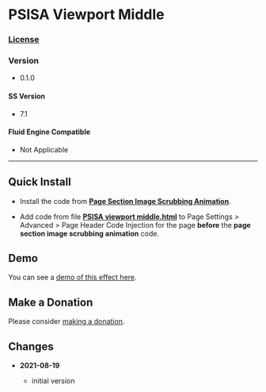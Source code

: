 # PSISA Viewport Middle

### [License][1]

### Version

  * 0.1.0

#### SS Version

  * 7.1

#### Fluid Engine Compatible

  * Not Applicable

---

## Quick Install

* Install the code from **[Page Section Image Scrubbing Animation][2]**.
  
* Add code from file **[PSISA viewport middle.html][3]** to Page Settings >
  Advanced > Page Header Code Injection for the page **before** the **page
  section image scrubbing animation** code.

## Demo

You can see a [demo of this effect here][4].

## Make a Donation

Please consider [making a donation][5].

## Changes

<!-- * **2022-08-14**

  * fix some spacing issues
  * bumped version to 0.2.0
  -->
* **2021-08-19**

  * initial version

[1]: https://github.com/tomsWebConsulting/twcsl/blob/main/LICENSE.txt#L1
[2]: https://github.com/tomsWebConsulting/twcsl/tree/main/v7.1/Page%20Section%20Image%20Scrubbing%20Animation#page-section-image-scrubbing-animation
[3]: PSISA%20viewport%20middle.html#L1
[4]: https://toms-web-consulting-demos.squarespace.com/page-section-image-scrubbing-animation/PSISA-viewport-middle?password=twcdemos
[5]: https://github.com/tomsWebConsulting/twcsl#make-a-donation
